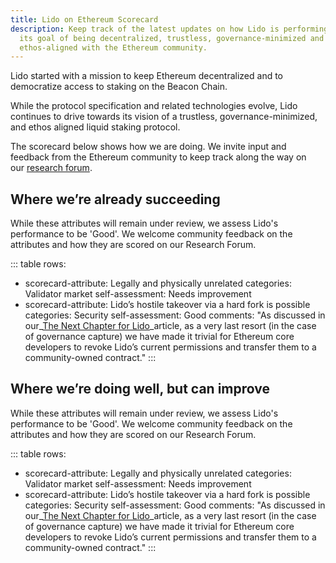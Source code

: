 ```yaml
---
title: Lido on Ethereum Scorecard
description: Keep track of the latest updates on how Lido is performing against
  its goal of being decentralized, trustless, governance-minimized and
  ethos-aligned with the Ethereum community.
---
```

Lido started with a mission to keep Ethereum decentralized and to democratize access to staking on the Beacon Chain.

While the protocol specification and related technologies evolve, Lido continues to drive towards its vision of a trustless, governance-minimized, and ethos aligned liquid staking protocol.

The scorecard below shows how we are doing. We invite input and feedback from the Ethereum community to keep track along the way on our [research forum](https://research.lido.fi/). 

## Where we’re already succeeding

While these attributes will remain under review, we assess Lido's performance to be 'Good'. We welcome community feedback on the attributes and how they are scored on our Research Forum.

::: table
rows:
  - scorecard-attribute: Legally and physically unrelated
    categories: Validator market
    self-assessment: Needs improvement
  - scorecard-attribute: Lido’s hostile takeover via a hard fork is possible
    categories: Security
    self-assessment: Good
    comments: "As discussed in our\_[The Next Chapter for Lido](https://blog.lido.fi/the-next-chapter-for-lido/)\_article, as a very last resort (in the case of governance capture) we have made it trivial for Ethereum core developers to revoke Lido’s current permissions and transfer them to a community-owned contract."
:::

## Where we’re doing well, but can improve

While these attributes will remain under review, we assess Lido's performance to be 'Good'. We welcome community feedback on the attributes and how they are scored on our Research Forum.

::: table
rows:
  - scorecard-attribute: Legally and physically unrelated
    categories: Validator market
    self-assessment: Needs improvement
  - scorecard-attribute: Lido’s hostile takeover via a hard fork is possible
    categories: Security
    self-assessment: Good
    comments: "As discussed in our\_[The Next Chapter for Lido](https://blog.lido.fi/the-next-chapter-for-lido/)\_article, as a very last resort (in the case of governance capture) we have made it trivial for Ethereum core developers to revoke Lido’s current permissions and transfer them to a community-owned contract."
:::